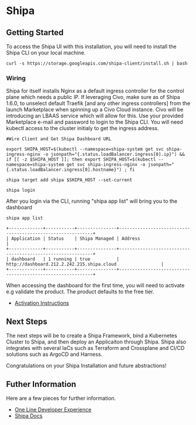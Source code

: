 # Shipa
## Getting Started
To access the Shipa UI with this installation, you will need to install the Shipa CLI on your local machine.

```
curl -s https://storage.googleapis.com/shipa-client/install.sh | bash
```

### Wiring
Shipa for itself installs Nginx as a default ingress controller for the control plane which needs a public IP. If
leveraging Civo, make sure as of Shipa 1.6.0, to unselect default Traefik [and any other ingress controllers] from the launch Marketplace
when spinning up a Civo Cloud instance. Civo will be introducing an LBAAS service which will allow for this. Use your provided Marketplace
e-mail and password to login to the Shipa CLI. You will need kubectl access to the cluster initialy to get the ingress address. 


```
#Wire Client and Get Shipa Dashboard URL

export SHIPA_HOST=$(kubectl --namespace=shipa-system get svc shipa-ingress-nginx -o jsonpath="{.status.loadBalancer.ingress[0].ip}") && if [[ -z $SHIPA_HOST ]]; then export SHIPA_HOST=$(kubectl --namespace=shipa-system get svc shipa-ingress-nginx -o jsonpath="{.status.loadBalancer.ingress[0].hostname}") ; fi

shipa target add shipa $SHIPA_HOST --set-current

shipa login
```

After you login via the CLI, running "shipa app list" will bring you to the dashboard

```
shipa app list

+-------------+-----------+---------------+------------------------------------------------------------+
| Application | Status    | Shipa Managed | Address                                                    |
+-------------+-----------+---------------+------------------------------------------------------------+
| dashboard   | 1 running | true          | http://dashboard.212.2.242.215.shipa.cloud                 |
+-------------+-----------+---------------+------------------------------------------------------------+
```

When accessing the dashboard for the first time, you will need to activate e.g validate the product. The
product defaults to the free tier. 

- [Activation Instructions](https://learn.shipa.io/docs/activating-shipa)

## Next Steps
The next steps will be to create a Shipa Framework, bind a Kubernetes Cluster to Shipa, and
then deploy an Applicaiton through Shipa. Shipa also integrates with several IaCs such as Terraform
and Crossplane and CI/CD solutions such as ArgoCD and Harness. 

Congratulations on your Shipa Installation and future abstractions! 

## Futher Information
Here are a few pieces for further information.

- [One Line Developer Experience](https://shipa.io/miscellaneous/one-line-developer-experience/)
- [Shipa Docs](https://learn.shipa.io/docs)

